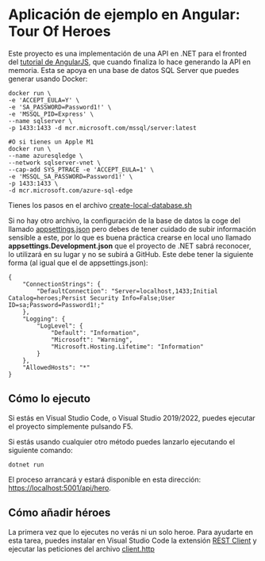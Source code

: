 # Aplicación de ejemplo en Angular: Tour Of Heroes

Este proyecto es una implementación de una API en .NET para el fronted del [tutorial de AngularJS](https://angular.io/tutorial), que cuando finaliza lo hace generando la API en memoria. Esta se apoya en una base de datos SQL Server que puedes generar usando Docker:

```
docker run \
-e 'ACCEPT_EULA=Y' \
-e 'SA_PASSWORD=Password1!' \
-e 'MSSQL_PID=Express' \
--name sqlserver \
-p 1433:1433 -d mcr.microsoft.com/mssql/server:latest

#O si tienes un Apple M1
docker run \
--name azuresqledge \
--network sqlserver-vnet \
--cap-add SYS_PTRACE -e 'ACCEPT_EULA=1' \
-e 'MSSQL_SA_PASSWORD=Password1!' \
-p 1433:1433 \
-d mcr.microsoft.com/azure-sql-edge
```

Tienes los pasos en el archivo [create-local-database.sh](https://github.com/0GiS0/tour-of-heroes-dotnet-api/blob/main/create-local-database.sh)

Si no hay otro archivo, la configuración de la base de datos la coge del llamado [appsettings.json](https://github.com/0GiS0/tour-of-heroes-dotnet-api/blob/main/appsettings.json) pero debes de tener cuidado de subir información sensible a este, por lo que es buena práctica crearse en local uno llamado **appsettings.Development.json** que el proyecto de .NET sabrá reconocer, lo utilizará en su lugar y no se subirá a GitHub. Este debe tener la siguiente forma (al igual que el de appsettings.json):

```
{
    "ConnectionStrings": {
        "DefaultConnection": "Server=localhost,1433;Initial Catalog=heroes;Persist Security Info=False;User ID=sa;Password=Password1!;"
    },
    "Logging": {
        "LogLevel": {
            "Default": "Information",
            "Microsoft": "Warning",
            "Microsoft.Hosting.Lifetime": "Information"
        }
    },
    "AllowedHosts": "*"
}
```

## Cómo lo ejecuto

Si estás en Visual Studio Code, o Visual Studio 2019/2022, puedes ejecutar el proyecto simplemente pulsando F5.

Si estás usando cualquier otro método puedes lanzarlo ejecutando el siguiente comando:

```
dotnet run
```

El proceso arrancará y estará disponible en esta dirección: [https://localhost:5001/api/hero](https://localhost:5001/api/hero).

## Cómo añadir héroes

La primera vez que lo ejecutes no verás ni un solo heroe. Para ayudarte en esta tarea, puedes instalar en Visual Studio Code la extensión [REST Client](https://marketplace.visualstudio.com/items?itemName=humao.rest-client) y ejecutar las peticiones del archivo [client.http](https://github.com/0GiS0/tour-of-heroes-dotnet-api/blob/main/client.http)
